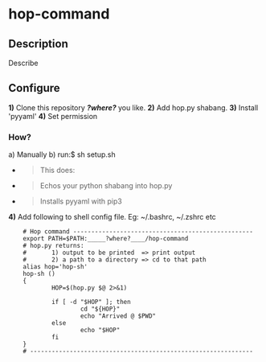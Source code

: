 # hop-command
## Description
Describe

## Configure
**1)** Clone this repository ___?where?___ you like.
**2)** Add hop.py shabang.
**3)** Install 'pyyaml'
**4)** Set permission
### How?
   a) Manually 
   b) run:$   sh setup.sh
   - > This does:
   - > Echos your python shabang into hop.py
   - > Installs pyyaml with pip3

**4)** Add following to shell config file. Eg: ~/.bashrc, ~/.zshrc etc

        # Hop command --------------------------------------------------
        export PATH=$PATH:_____?where?____/hop-command
        # hop.py returns:
        #       1) output to be printed  => print output
        #       2) a path to a directory => cd to that path
        alias hop='hop-sh'
        hop-sh ()
        {
                HOP=$(hop.py $@ 2>&1)
        
                if [ -d "$HOP" ]; then
                        cd "${HOP}"
                        echo "Arrived @ $PWD"
                else
                        echo "$HOP"
                fi
        }
        # --------------------------------------------------------------
